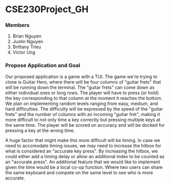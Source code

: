 # CSE230Project_GH

### Members
1. Brian Nguyen
2. Justin Nguyen
3. Brittany Trieu
4. Victor Ung

### Propose Application and Goal
Our proposed application is a game with a TUI. The game we're trying to clone is Guitar Hero, where there will be four columns of "guitar frets" that will be running down
the terminal. The "guitar frets" can come down as either individual ones or long rows. The player will have to press (or hold) the key corresponding to that column at the 
moment it reaches the bottom. We plan on implementing random levels ranging from easy, medium, and hard difficulties. The difficulty will be expressed by the speed of 
the "guitar frets" and the number of columns with an incoming "guitar fret", making it more difficult to not only time a key correctly but pressing multiple keys at 
the same time. The player will be scored on accuracy and will be docked for pressing a key at the wrong time.

A huge factor that might make this more difficult will be timing. In case we need to accomodate timing issues, we may need to increase the hitbox for what is considered
an "accurate key press". By increasing the hitbox, we could either add a timing delay or allow an additional index to be counted as an "accurate press". An additional
feature that we would like to implement given the time would be a local co-op function. Where two users can share the same keyboard and compete on the same level to see
who is more accurate.
